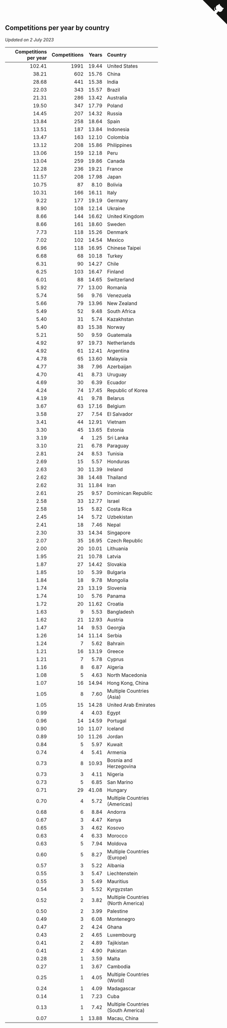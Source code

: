 ## Competitions per year by country

*Updated on  2 July 2023*

| Competitions per year | Competitions | Years | Country |
| ---: | ---: | ---: | :--- |
| 102.41 | 1991 | 19.44 | United States |
| 38.21 | 602 | 15.76 | China |
| 28.68 | 441 | 15.38 | India |
| 22.03 | 343 | 15.57 | Brazil |
| 21.31 | 286 | 13.42 | Australia |
| 19.50 | 347 | 17.79 | Poland |
| 14.45 | 207 | 14.32 | Russia |
| 13.84 | 258 | 18.64 | Spain |
| 13.51 | 187 | 13.84 | Indonesia |
| 13.47 | 163 | 12.10 | Colombia |
| 13.12 | 208 | 15.86 | Philippines |
| 13.06 | 159 | 12.18 | Peru |
| 13.04 | 259 | 19.86 | Canada |
| 12.28 | 236 | 19.21 | France |
| 11.57 | 208 | 17.98 | Japan |
| 10.75 | 87 | 8.10 | Bolivia |
| 10.31 | 166 | 16.11 | Italy |
| 9.22 | 177 | 19.19 | Germany |
| 8.90 | 108 | 12.14 | Ukraine |
| 8.66 | 144 | 16.62 | United Kingdom |
| 8.66 | 161 | 18.60 | Sweden |
| 7.73 | 118 | 15.26 | Denmark |
| 7.02 | 102 | 14.54 | Mexico |
| 6.96 | 118 | 16.95 | Chinese Taipei |
| 6.68 | 68 | 10.18 | Turkey |
| 6.31 | 90 | 14.27 | Chile |
| 6.25 | 103 | 16.47 | Finland |
| 6.01 | 88 | 14.65 | Switzerland |
| 5.92 | 77 | 13.00 | Romania |
| 5.74 | 56 | 9.76 | Venezuela |
| 5.66 | 79 | 13.96 | New Zealand |
| 5.49 | 52 | 9.48 | South Africa |
| 5.40 | 31 | 5.74 | Kazakhstan |
| 5.40 | 83 | 15.38 | Norway |
| 5.21 | 50 | 9.59 | Guatemala |
| 4.92 | 97 | 19.73 | Netherlands |
| 4.92 | 61 | 12.41 | Argentina |
| 4.78 | 65 | 13.60 | Malaysia |
| 4.77 | 38 | 7.96 | Azerbaijan |
| 4.70 | 41 | 8.73 | Uruguay |
| 4.69 | 30 | 6.39 | Ecuador |
| 4.24 | 74 | 17.45 | Republic of Korea |
| 4.19 | 41 | 9.78 | Belarus |
| 3.67 | 63 | 17.16 | Belgium |
| 3.58 | 27 | 7.54 | El Salvador |
| 3.41 | 44 | 12.91 | Vietnam |
| 3.30 | 45 | 13.65 | Estonia |
| 3.19 | 4 | 1.25 | Sri Lanka |
| 3.10 | 21 | 6.78 | Paraguay |
| 2.81 | 24 | 8.53 | Tunisia |
| 2.69 | 15 | 5.57 | Honduras |
| 2.63 | 30 | 11.39 | Ireland |
| 2.62 | 38 | 14.48 | Thailand |
| 2.62 | 31 | 11.84 | Iran |
| 2.61 | 25 | 9.57 | Dominican Republic |
| 2.58 | 33 | 12.77 | Israel |
| 2.58 | 15 | 5.82 | Costa Rica |
| 2.45 | 14 | 5.72 | Uzbekistan |
| 2.41 | 18 | 7.46 | Nepal |
| 2.30 | 33 | 14.34 | Singapore |
| 2.07 | 35 | 16.95 | Czech Republic |
| 2.00 | 20 | 10.01 | Lithuania |
| 1.95 | 21 | 10.78 | Latvia |
| 1.87 | 27 | 14.42 | Slovakia |
| 1.85 | 10 | 5.39 | Bulgaria |
| 1.84 | 18 | 9.78 | Mongolia |
| 1.74 | 23 | 13.19 | Slovenia |
| 1.74 | 10 | 5.76 | Panama |
| 1.72 | 20 | 11.62 | Croatia |
| 1.63 | 9 | 5.53 | Bangladesh |
| 1.62 | 21 | 12.93 | Austria |
| 1.47 | 14 | 9.53 | Georgia |
| 1.26 | 14 | 11.14 | Serbia |
| 1.24 | 7 | 5.62 | Bahrain |
| 1.21 | 16 | 13.19 | Greece |
| 1.21 | 7 | 5.78 | Cyprus |
| 1.16 | 8 | 6.87 | Algeria |
| 1.08 | 5 | 4.63 | North Macedonia |
| 1.07 | 16 | 14.94 | Hong Kong, China |
| 1.05 | 8 | 7.60 | Multiple Countries (Asia) |
| 1.05 | 15 | 14.28 | United Arab Emirates |
| 0.99 | 4 | 4.03 | Egypt |
| 0.96 | 14 | 14.59 | Portugal |
| 0.90 | 10 | 11.07 | Iceland |
| 0.89 | 10 | 11.26 | Jordan |
| 0.84 | 5 | 5.97 | Kuwait |
| 0.74 | 4 | 5.41 | Armenia |
| 0.73 | 8 | 10.93 | Bosnia and Herzegovina |
| 0.73 | 3 | 4.11 | Nigeria |
| 0.73 | 5 | 6.85 | San Marino |
| 0.71 | 29 | 41.08 | Hungary |
| 0.70 | 4 | 5.72 | Multiple Countries (Americas) |
| 0.68 | 6 | 8.84 | Andorra |
| 0.67 | 3 | 4.47 | Kenya |
| 0.65 | 3 | 4.62 | Kosovo |
| 0.63 | 4 | 6.33 | Morocco |
| 0.63 | 5 | 7.94 | Moldova |
| 0.60 | 5 | 8.27 | Multiple Countries (Europe) |
| 0.57 | 3 | 5.22 | Albania |
| 0.55 | 3 | 5.47 | Liechtenstein |
| 0.55 | 3 | 5.49 | Mauritius |
| 0.54 | 3 | 5.52 | Kyrgyzstan |
| 0.52 | 2 | 3.82 | Multiple Countries (North America) |
| 0.50 | 2 | 3.99 | Palestine |
| 0.49 | 3 | 6.08 | Montenegro |
| 0.47 | 2 | 4.24 | Ghana |
| 0.43 | 2 | 4.65 | Luxembourg |
| 0.41 | 2 | 4.89 | Tajikistan |
| 0.41 | 2 | 4.90 | Pakistan |
| 0.28 | 1 | 3.59 | Malta |
| 0.27 | 1 | 3.67 | Cambodia |
| 0.25 | 1 | 4.05 | Multiple Countries (World) |
| 0.24 | 1 | 4.09 | Madagascar |
| 0.14 | 1 | 7.23 | Cuba |
| 0.13 | 1 | 7.42 | Multiple Countries (South America) |
| 0.07 | 1 | 13.88 | Macau, China |


<a href="https://github.com/jonatanklosko/wca_statistics" class="github-corner" aria-label="View source on Github"><svg width="80" height="80" viewBox="0 0 250 250" style="fill:#151513; color:#fff; position: absolute; top: 0; border: 0; right: 0;" aria-hidden="true"><path d="M0,0 L115,115 L130,115 L142,142 L250,250 L250,0 Z"></path><path d="M128.3,109.0 C113.8,99.7 119.0,89.6 119.0,89.6 C122.0,82.7 120.5,78.6 120.5,78.6 C119.2,72.0 123.4,76.3 123.4,76.3 C127.3,80.9 125.5,87.3 125.5,87.3 C122.9,97.6 130.6,101.9 134.4,103.2" fill="currentColor" style="transform-origin: 130px 106px;" class="octo-arm"></path><path d="M115.0,115.0 C114.9,115.1 118.7,116.5 119.8,115.4 L133.7,101.6 C136.9,99.2 139.9,98.4 142.2,98.6 C133.8,88.0 127.5,74.4 143.8,58.0 C148.5,53.4 154.0,51.2 159.7,51.0 C160.3,49.4 163.2,43.6 171.4,40.1 C171.4,40.1 176.1,42.5 178.8,56.2 C183.1,58.6 187.2,61.8 190.9,65.4 C194.5,69.0 197.7,73.2 200.1,77.6 C213.8,80.2 216.3,84.9 216.3,84.9 C212.7,93.1 206.9,96.0 205.4,96.6 C205.1,102.4 203.0,107.8 198.3,112.5 C181.9,128.9 168.3,122.5 157.7,114.1 C157.9,116.9 156.7,120.9 152.7,124.9 L141.0,136.5 C139.8,137.7 141.6,141.9 141.8,141.8 Z" fill="currentColor" class="octo-body"></path></svg></a><style>.github-corner:hover .octo-arm{animation:octocat-wave 560ms ease-in-out}@keyframes octocat-wave{0%,100%{transform:rotate(0)}20%,60%{transform:rotate(-25deg)}40%,80%{transform:rotate(10deg)}}@media (max-width:500px){.github-corner:hover .octo-arm{animation:none}.github-corner .octo-arm{animation:octocat-wave 560ms ease-in-out}}</style>
